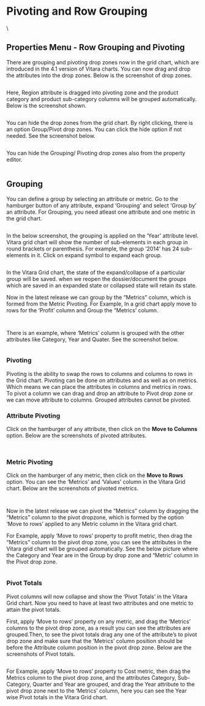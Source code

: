 # Pivoting and Row Grouping

\


## Properties Menu - Row Grouping and Pivoting <a href="#properties-menu---row-grouping-and-pivoting" id="properties-menu---row-grouping-and-pivoting"></a>

There are grouping and pivoting drop zones now in the grid chart, which are introduced in the 4.1 version of Vitara charts. You can now drag and drop the attributes into the drop zones. Below is the screenshot of drop zones.

<figure><img src="../.gitbook/assets/image56 (1).png" alt=""><figcaption></figcaption></figure>

Here, Region attribute is dragged into pivoting zone and the product category and product sub-category columns will be grouped automatically. Below is the screenshot shown.

<figure><img src="../.gitbook/assets/image46 (1).png" alt=""><figcaption></figcaption></figure>

You can hide the drop zones from the grid chart. By right clicking, there is an option Group/Pivot drop zones. You can click the hide option if not needed. See the screenshot below.

<figure><img src="../.gitbook/assets/image61 (2).png" alt=""><figcaption></figcaption></figure>

You can hide the Grouping/ Pivoting drop zones also from the property editor.

<figure><img src="../.gitbook/assets/image124.png" alt=""><figcaption></figcaption></figure>



## **Grouping**

You can define a group by selecting an attribute or metric. Go to the hamburger button of any attribute, expand ‘Grouping’ and select ‘Group by’ an attribute. For Grouping, you need atleast one attribute and one metric in the grid chart.

<figure><img src="../.gitbook/assets/image7 (3).png" alt=""><figcaption></figcaption></figure>

In the below screenshot, the grouping is applied on the ‘Year’ attribute level. Vitara grid chart will show the number of sub-elements in each group in round brackets or parenthesis. For example, the group ‘2014’ has 24 sub-elements in it. Click on expand symbol to expand each group.

<figure><img src="../.gitbook/assets/image91.png" alt=""><figcaption></figcaption></figure>

In the Vitara Grid chart, the state of the expand/collapse of a particular group will be saved. when we reopen the dossier/document the groups which are saved in an expanded state or collapsed state will retain its state.

Now in the latest release we can group by the “Metrics” column, which is formed from the Metric Pivoting. For Example, In a grid chart apply move to rows for the ‘Profit’ column and Group the “Metrics’ column.

<figure><img src="../.gitbook/assets/grid2.png" alt=""><figcaption></figcaption></figure>

<figure><img src="../.gitbook/assets/grid1.png" alt=""><figcaption></figcaption></figure>

There is an example, where ‘Metrics’ column is grouped with the other attributes like Category, Year and Quater. See the screenshot below.

<figure><img src="../.gitbook/assets/grid7.png" alt=""><figcaption></figcaption></figure>

### **Pivoting**

Pivoting is the ability to swap the rows to columns and columns to rows in the Grid chart. Pivoting can be done on attributes and as well as on metrics. Which means we can place the attributes in columns and metrics in rows. To pivot a column we can drag and drop an attribute to Pivot drop zone or we can move attribute to columns. Grouped attributes cannot be pivoted.

### **Attribute Pivoting**

Click on the hamburger of any attribute, then click on the **Move to Columns** option. Below are the screenshots of pivoted attributes.

<figure><img src="../.gitbook/assets/image74.png" alt=""><figcaption></figcaption></figure>

<figure><img src="../.gitbook/assets/image64 (2).png" alt=""><figcaption></figcaption></figure>

### **Metric Pivoting**

Click on the hamburger of any metric, then click on the **Move to Rows** option. You can see the ‘Metrics’ and ‘Values’ column in the Vitara Grid chart. Below are the screenshots of pivoted metrics.

<figure><img src="../.gitbook/assets/image73 (3).png" alt=""><figcaption></figcaption></figure>

<figure><img src="../.gitbook/assets/image108.png" alt=""><figcaption></figcaption></figure>

Now in the latest release we can pivot the “Metrics” column by dragging the “Metrics” column to the pivot dropzone, which is formed by the option ‘Move to rows’ applied to any Metric column in the Vitara grid chart.

For Example, apply ‘Move to rows’ property to profit metric, then drag the “Metrics” column to the pivot drop zone, you can see the attributes in the Vitara grid chart will be grouped automatically. See the below picture where the Category and Year are in the Group by drop zone and “Metric’ column in the Pivot drop zone.

<figure><img src="../.gitbook/assets/grid3.png" alt=""><figcaption></figcaption></figure>

### **Pivot Totals**

Pivot columns will now collapse and show the ‘Pivot Totals’ in the Vitara Grid chart. Now you need to have at least two attributes and one metric to attain the pivot totals.

First, apply ‘Move to rows’ property on any metric, and drag the ‘Metrics’ columns to the pivot drop zone, as a result you can see the attributes are grouped.Then, to see the pivot totals drag any one of the attribute’s to pivot drop zone and make sure that the ‘Metrics’ column position should be before the Attribute column position in the pivot drop zone. Below are the screenshots of Pivot totals.

<figure><img src="../.gitbook/assets/grid6.png" alt=""><figcaption></figcaption></figure>

For Example, apply ‘Move to rows’ property to Cost metric, then drag the Metrics column to the pivot drop zone, and the attributes Category, Sub-Category, Quarter and Year are grouped, and drag the Year attribute to the pivot drop zone next to the ‘Metrics’ column, here you can see the Year wise Pivot totals in the Vitara Grid chart.

<figure><img src="../.gitbook/assets/grid5.png" alt=""><figcaption></figcaption></figure>
